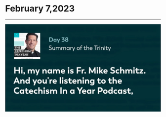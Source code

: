 # February 7,2023
---
[![Summary of the Trinity](https://github.com/fernal73/CIAY/blob/main/February/jpgs/Day038.jpg?raw=true)](https://youtu.be/U6etZyhOZZc "Summary of the Trinity")
